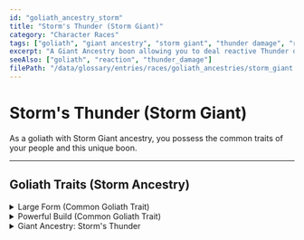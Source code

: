 ```yaml
---
id: "goliath_ancestry_storm"
title: "Storm's Thunder (Storm Giant)"
category: "Character Races"
tags: ["goliath", "giant ancestry", "storm giant", "thunder damage", "reaction"]
excerpt: "A Giant Ancestry boon allowing you to deal reactive Thunder damage to an attacker."
seeAlso: ["goliath", "reaction", "thunder_damage"]
filePath: "/data/glossary/entries/races/goliath_ancestries/storm_giant.md"
---
```

# Storm's Thunder (Storm Giant)

As a goliath with Storm Giant ancestry, you possess the common traits of your people and this unique boon.

---
## Goliath Traits (Storm Ancestry)

<details>
  <summary>Large Form (Common Goliath Trait)</summary>
  <div>
    <p>Starting at character level 5, you can change your size to <span data-term-id="size" class="glossary-term-link-from-markdown">Large</span> as a <span data-term-id="bonus_action" class="glossary-term-link-from-markdown">Bonus Action</span> if you’re in a big enough space. This transformation lasts for 10 minutes or until you end it (no <span data-term-id="action" class="glossary-term-link-from-markdown">action</span> required). For that duration, you have <span data-term-id="advantage" class="glossary-term-link-from-markdown">Advantage</span> on <span data-term-id="strength_checks" class="glossary-term-link-from-markdown">Strength checks</span>, and your <span data-term-id="speed" class="glossary-term-link-from-markdown">Speed</span> increases by 10 feet. Once you use this trait, you can’t use it again until you finish a <span data-term-id="long_rest" class="glossary-term-link-from-markdown">Long Rest</span>.</p>
  </div>
</details>

<details>
  <summary>Powerful Build (Common Goliath Trait)</summary>
  <div>
    <p>You have <span data-term-id="advantage" class="glossary-term-link-from-markdown">Advantage</span> on any <span data-term-id="ability_check" class="glossary-term-link-from-markdown">ability check</span> you make to end the Grappled condition. You also count as one size larger when determining your carrying capacity.</p>
  </div>
</details>

<details>
  <summary>Giant Ancestry: Storm's Thunder</summary>
  <div>
    <p>When you take damage from a creature within 60 feet of you, you can take a <span data-term-id="reaction" class="glossary-term-link-from-markdown">Reaction</span> to deal 1d8 Thunder damage to that creature.</p>
    <p>You can use this benefit a number of times equal to your <span data-term-id="proficiency_bonus" class="glossary-term-link-from-markdown">Proficiency Bonus</span>, and you regain all expended uses when you finish a <span data-term-id="long_rest" class="glossary-term-link-from-markdown">Long Rest</span>.</p>
  </div>
</details>
